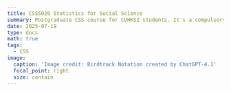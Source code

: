 ```yaml
---
title: CSS5020 Statistics for Social Science
summary: Postgraduate CSS course for CUHKSZ students. It's a compulsory course focusing on basic statistics.
date: 2025-07-19
type: docs
math: true
tags:
  - CSS
image:
  caption: 'Image credit: Birdtrack Notation created by ChatGPT-4.1'
  focal_point: right
  size: contain
---
```


